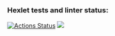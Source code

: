 ### Hexlet tests and linter status:
[![Actions Status](https://github.com/iphilka/frontend-project-44/workflows/hexlet-check/badge.svg)](https://github.com/iphilka/frontend-project-44/actions)
<a href="https://codeclimate.com/github/iphilka/frontend-project-44/maintainability"><img src="https://api.codeclimate.com/v1/badges/c742595985b3c13beba5/maintainability" /></a>